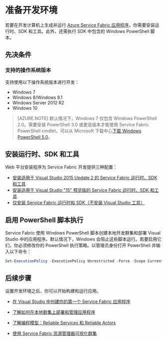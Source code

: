<properties
   pageTitle="设置开发环境 | Azure"
   description="安装运行时、SDK 和工具并创建本地开发群集。完成此设置后，你就可以开始生成应用程序。"
   services="service-fabric"
   documentationCenter=".net"
   authors="seanmck"
   manager="samgeo"
   editor=""/>

<tags
   ms.service="service-fabric"
   ms.date="06/15/2016"
   wacn.date="07/04/2016"/>

# 准备开发环境
 若要在开发计算机上生成并运行 [Azure Service Fabric 应用程序][1]，你需要安装运行时、SDK 和工具。此外，还需执行 SDK 中包含的 Windows PowerShell 脚本。

## 先决条件
### 支持的操作系统版本
支持使用以下操作系统版本进行开发：

- Windows 7
- Windows 8/Windows 8.1
- Windows Server 2012 R2
- Windows 10

>[AZURE.NOTE] 默认情况下，Windows 7 仅包含 Windows PowerShell 2.0。需要安装 PowerShell 3.0 或更高版本才能使用 Service Fabric PowerShell cmdlet。可以从 Microsoft 下载中心[下载 Windows PowerShell 5.0][powershell5-download]。

## 安装运行时、SDK 和工具

Web 平台安装程序为 Service Fabric 开发提供三种配置：

- [安装适用于 Visual Studio 2015 Update 2 的 Service Fabric 运行时、SDK 和工具][full-bundle-vs2015]
- [安装适用于 Visual Studio "15" 预览版的 Service Fabric 运行时、SDK 和工具][full-bundle-dev15]
- [仅安装 Service Fabric 运行时和 SDK（不安装 Visual Studio 工具）][core-sdk]


## 启用 PowerShell 脚本执行

Service Fabric 使用 Windows PowerShell 脚本创建本地开发群集和部署 Visual Studio 中的应用程序。默认情况下，Windows 会阻止这些脚本运行。若要启用它们，你必须修改你的 PowerShell 执行策略。以管理员身份打开 PowerShell 并输入以下命令：

```powershell
Set-ExecutionPolicy -ExecutionPolicy Unrestricted -Force -Scope CurrentUser
```

## 后续步骤
设置开发环境之后，你可以开始构建和运行应用。

- [在 Visual Studio 中创建你的第一个 Service Fabric 应用程序](/documentation/articles/service-fabric-create-your-first-application-in-visual-studio)
- [了解如何在本地群集上部署和管理应用程序](/documentation/articles/service-fabric-get-started-with-a-local-cluster)
- [了解编程模型：Reliable Services 和 Reliable Actors](/documentation/articles/service-fabric-choose-framework)

- [使用 Service Fabric 资源管理器可视化群集](/documentation/articles/service-fabric-visualizing-your-cluster)

[1]: /home/features/service-fabric "Service Fabric 活动页"
[2]: http://go.microsoft.com/fwlink/?LinkId=517106 "VS RC"
[full-bundle-vs2015]: http://www.microsoft.com/web/handlers/webpi.ashx?command=getinstallerredirect&appid=MicrosoftAzure-ServiceFabric-VS2015-2_1 "VS 2015 WebPI 链接"
[full-bundle-dev15]: http://www.microsoft.com/web/handlers/webpi.ashx?command=getinstallerredirect&appid=MicrosoftAzure-ServiceFabric-Dev15-2_1 "Dev15 WebPI 链接"
[core-sdk]: http://www.microsoft.com/web/handlers/webpi.ashx?command=getinstallerredirect&appid=ServiceFabricSDK_2_1 "Core SDK WebPI 链接"
[powershell5-download]: https://www.microsoft.com/zh-cn/download/details.aspx?id=50395

<!---HONumber=Mooncake_0627_2016-->